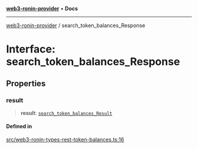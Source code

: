[**web3-ronin-provider**](../README.md) • **Docs**

***

[web3-ronin-provider](../globals.md) / search\_token\_balances\_Response

# Interface: search\_token\_balances\_Response

## Properties

### result

> **result**: [`search_token_balances_Result`](search_token_balances_Result.md)

#### Defined in

[src/web3-ronin-types-rest-token-balances.ts:16](https://github.com/chuacw/web3-ronin-provider/blob/3fc214e27766815592deb24c85c0a23477593bed/src/web3-ronin-types-rest-token-balances.ts#L16)
